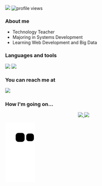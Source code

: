 <img src="https://github.com/TheDudeThatCode/TheDudeThatCode/blob/master/Assets/Developer.gif" width="50px"> ![profile views](https://komarev.com/ghpvc/?username=udanielnogueira&color=006bed)

<!--
<div align="center">
  <img src="https://raw.githubusercontent.com/udanielnogueira/udanielnogueira/main/coding.gif"/>
</div>

<br>
-->

### About me

- Technology Teacher
- Majoring in Systems Development
- Learning Web Development and Big Data

### Languages and tools

<div>
  <img src="https://cdn.jsdelivr.net/gh/devicons/devicon/icons/html5/html5-original.svg" width="40"/>
  <img src="https://cdn.jsdelivr.net/gh/devicons/devicon/icons/css3/css3-original.svg" width="40"/>
</div>


<!--
![python 3](https://img.shields.io/badge/-Python-000000?style=plastic&logo=python&logoColor=ffffff)
![html 5](https://img.shields.io/badge/-HTML%205-000000?style=plastic&logo=html5&logoColor=ffffff)
![css 3](https://img.shields.io/badge/-CSS%203-000000?style=plastic&logo=css3&logoColor=ffffff)
![javascript](https://img.shields.io/badge/-JavaScript-000000?style=plastic&logo=javascript&logoColor=ffffff)
![visual studio code](https://img.shields.io/badge/-Visual%20Studio%20Code-000000?style=plastic&logo=visualstudiocode&logoColor=ffffff)
![jupyter notebook](https://img.shields.io/badge/-Jupyter%20Notebook-000000?style=plastic&logo=jupyter&logoColor=ffffff)
![github](https://img.shields.io/badge/-GitHub-000000?style=plastic&logo=github&logoColor=ffffff)
![git](https://img.shields.io/badge/-Git-000000?style=plastic&logo=git&logoColor=ffffff)
-->

### You can reach me at

<a href="https://www.linkedin.com/in/udanielnogueira" alt="Linkedin">
<img src="https://img.shields.io/badge/-Linkedin-0e76a8?style=flat-square&logo=Linkedin&logoColor=white&link=linkedin.com/in/udanielnogueira" />
</a>

<!--
<img src="https://cdn.jsdelivr.net/gh/devicons/devicon/icons/html5/html5-original-wordmark.svg" width="50"/>

<img src="https://cdn.jsdelivr.net/gh/devicons/devicon/icons/css3/css3-original-wordmark.svg" width="50"/>

<img src="https://cdn.jsdelivr.net/gh/devicons/devicon/icons/javascript/javascript-original.svg" width="50"/>

<img src="https://cdn.jsdelivr.net/gh/devicons/devicon/icons/python/python-original-wordmark.svg" width="50"/>
-->

### How I'm going on...

<div align="center">
  <a href="https://github.com/udanielnogueira">
  <img height="170em" src="https://github-readme-stats.vercel.app/api?username=udanielnogueira&show_icons=true&theme=dark&include_all_commits=false&count_private=true"/>
  <img height="170em" src="https://github-readme-stats.vercel.app/api/top-langs/?username=udanielnogueira&layout=compact&langs_count=8&theme=dark"/>
</div>

![Snake animation](https://github.com/udanielnogueira/udanielnogueira/blob/output/github-contribution-grid-snake.svg)

<!--
**udanielnogueira/udanielnogueira** is a ✨ _special_ ✨ repository because its `README.md` (this file) appears on your GitHub profile.

Here are some ideas to get you started:

- 🔭 I’m currently working on Education
- 🌱 I’m currently learning Web Development
- 
- 👯 I’m looking to collaborate on ...
- 🤔 I’m looking for help with ...
- 💬 Ask me about ...
- 📫 How to reach me: ...
- 😄 Pronouns: ...
- ⚡ Fun fact: ...
-->
